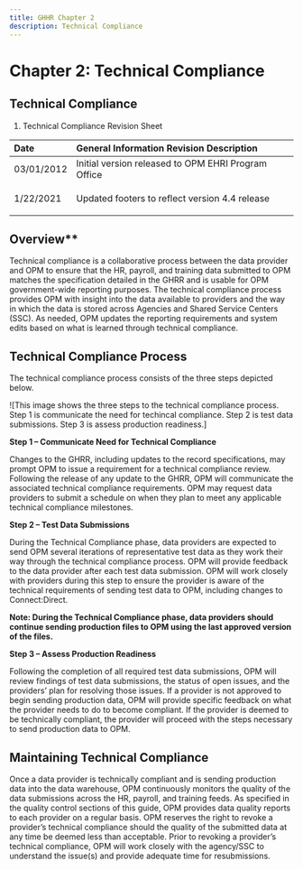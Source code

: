 ```yaml
---
title: GHHR Chapter 2
description: Technical Compliance
---
```


<script>
    import { GHHRCh2Steps } from '$lib/components/ui/custom/';
</script>

# Chapter 2: Technical Compliance

## Technical Compliance

1.  Technical Compliance Revision Sheet

| **Date**   | **General Information Revision Description**                 |
| :--------- | :----------------------------------------------------------- |
| 03/01/2012 | Initial version released to OPM EHRI Program Office          |
| 1/22/2021  | <p>Updated footers to reflect version 4.4 release</p><p></p> |

## Overview\*\*

Technical compliance is a collaborative process between the data provider and OPM to ensure that the HR, payroll, and training data submitted to OPM matches the specification detailed in the GHRR and is usable for OPM government-wide reporting purposes. The technical compliance process provides OPM with insight into the data available to providers and the way in which the data is stored across Agencies and Shared Service Centers (SSC). As needed, OPM updates the reporting requirements and system edits based on what is learned through technical compliance.

## Technical Compliance Process

The technical compliance process consists of the three steps depicted below.

![This image shows the three steps to the technical compliance process.  Step 1 is communicate the need for techincal compliance.  Step 2 is test data submissions.  Step 3 is assess production readiness.]

<GHHRCh2Steps />

**Step 1 – Communicate Need for Technical Compliance**

Changes to the GHRR, including updates to the record specifications, may prompt OPM to issue a requirement for a technical compliance review. Following the release of any update to the GHRR, OPM will communicate the associated technical compliance requirements. OPM may request data providers to submit a schedule on when they plan to meet any applicable technical compliance milestones.

**Step 2 – Test Data Submissions**

During the Technical Compliance phase, data providers are expected to send OPM several iterations of representative test data as they work their way through the technical compliance process. OPM will provide feedback to the data provider after each test data submission. OPM will work closely with providers during this step to ensure the provider is aware of the technical requirements of sending test data to OPM, including changes to Connect:Direct.

**Note: During the Technical Compliance phase, data providers should continue sending production files to OPM using the last approved version of the files.**

**Step 3 – Assess Production Readiness**

Following the completion of all required test data submissions, OPM will review findings of test data submissions, the status of open issues, and the providers’ plan for resolving those issues. If a provider is not approved to begin sending production data, OPM will provide specific feedback on what the provider needs to do to become compliant. If the provider is deemed to be technically compliant, the provider will proceed with the steps necessary to send production data to OPM.

## Maintaining Technical Compliance

Once a data provider is technically compliant and is sending production data into the data warehouse, OPM continuously monitors the quality of the data submissions across the HR, payroll, and training feeds. As specified in the quality control sections of this guide, OPM provides data quality reports to each provider on a regular basis. OPM reserves the right to revoke a provider’s technical compliance should the quality of the submitted data at any time be deemed less than acceptable. Prior to revoking a provider’s technical compliance, OPM will work closely with the agency/SSC to understand the issue(s) and provide adequate time for resubmissions.
